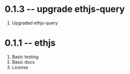 # 0.1.3 -- upgrade ethjs-query

1. Upgraded ethjs-query

# 0.1.1 -- ethjs

1. Basic testing
2. Basic docs
3. License
